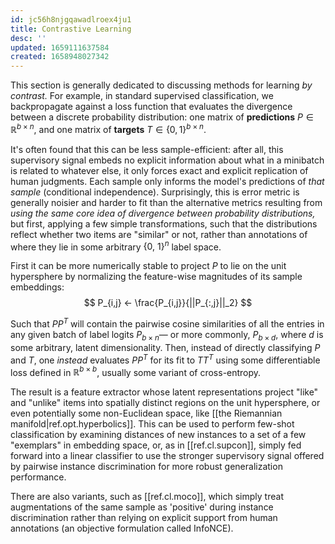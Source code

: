 ```yaml
---
id: jc56h8njgqawadlroex4ju1
title: Contrastive Learning
desc: ''
updated: 1659111637584
created: 1658948027342
---
```


This section is generally dedicated to discussing methods for learning _by contrast._ For example, in standard supervised classification, we backpropagate against a loss function that evaluates the divergence between a discrete probability distribution: one matrix of **predictions** $P ∈ ℝ^{b × n}$, and one matrix of **targets** $T ∈ \{0, 1\}^{b × n}$. 

It's often found that this can be less sample-efficient: after all, this supervisory signal embeds no explicit information about what in a minibatch is related to whatever else, it only forces exact and explicit replication of human judgments. Each sample only informs the model's predictions of _that sample_ (conditional independence). Surprisingly, this is error metric is generally noisier and harder to fit than the alternative metrics resulting from _using the same core idea of divergence between probability distributions,_ but first, applying a few simple transformations, such that the distributions reflect whether two items are "similar" or not, rather than annotations of where they lie in some arbitrary $\{0,\ 1\}^n$ label space.

First it can be more numerically stable to project $P$ to lie on the unit hypersphere by normalizing the feature-wise magnitudes of its sample embeddings:
$$
P_{i,j} ← \frac{P_{i,j}}{||P_{:,j}||_2}
$$

Such that $PP^T$ will contain the pairwise cosine similarities of all the entries in any given batch of label logits $P_{b × n}$— or more commonly, $P_{b×d}$, where $d$ is some arbitrary, latent dimensionality. Then, instead of directly classifying $P$ and $T$, one _instead_ evaluates $PP^T$ for its fit to $TT^T$ using some differentiable loss defined in $ℝ^{b×b}$, usually some variant of cross-entropy.

The result is a feature extractor whose latent representations project "like" and "unlike" items into spatially distinct regions on the unit hypersphere, or even potentially some non-Euclidean space, like [[the Riemannian manifold|ref.opt.hyperbolics]]. This can be used to perform few-shot classification by examining distances of new instances to a set of a few "exemplars" in embedding space, or, as in [[ref.cl.supcon]], simply fed forward into a linear classifier to use the stronger supervisory signal offered by pairwise instance discrimination for more robust generalization performance.

There are also variants, such as [[ref.cl.moco]], which simply treat augmentations of the same sample as 'positive' during instance discrimination rather than relying on explicit support from human annotations (an objective formulation called InfoNCE). 